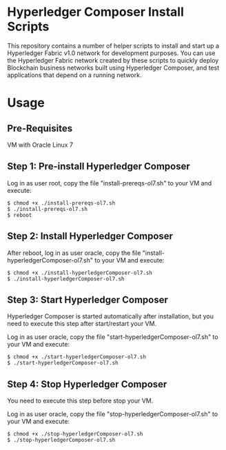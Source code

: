 # Hyperledger Composer Install Scripts

This repository contains a number of helper scripts to install and start up a Hyperledger Fabric v1.0 network for development purposes. You can use the Hyperledger Fabric network created by these scripts to quickly deploy Blockchain business networks built using Hyperledger Composer, and test applications that depend on a running network.

# Usage

## Pre-Requisites

VM with Oracle Linux 7

## Step 1: Pre-install Hyperledger Composer

Log in as user root, copy the file "install-prereqs-ol7.sh" to your VM and execute:

```
$ chmod +x ./install-prereqs-ol7.sh
$ ./install-prereqs-ol7.sh
$ reboot
``` 

## Step 2: Install Hyperledger Composer

After reboot, log in as user oracle, copy the file "install-hyperledgerComposer-ol7.sh" to your VM and execute:

```
$ chmod +x ./install-hyperledgerComposer-ol7.sh
$ ./install-hyperledgerComposer-ol7.sh
``` 

## Step 3: Start Hyperledger Composer

Hyperledger Composer is started automatically after installation, but you need to execute this step after start/restart your VM.

Log in as user oracle, copy the file "start-hyperledgerComposer-ol7.sh" to your VM and execute:

```
$ chmod +x ./start-hyperledgerComposer-ol7.sh
$ ./start-hyperledgerComposer-ol7.sh
``` 

## Step 4: Stop Hyperledger Composer

You need to execute this step before stop your VM.

Log in as user oracle, copy the file "stop-hyperledgerComposer-ol7.sh" to your VM and execute:

```
$ chmod +x ./stop-hyperledgerComposer-ol7.sh
$ ./stop-hyperledgerComposer-ol7.sh
``` 